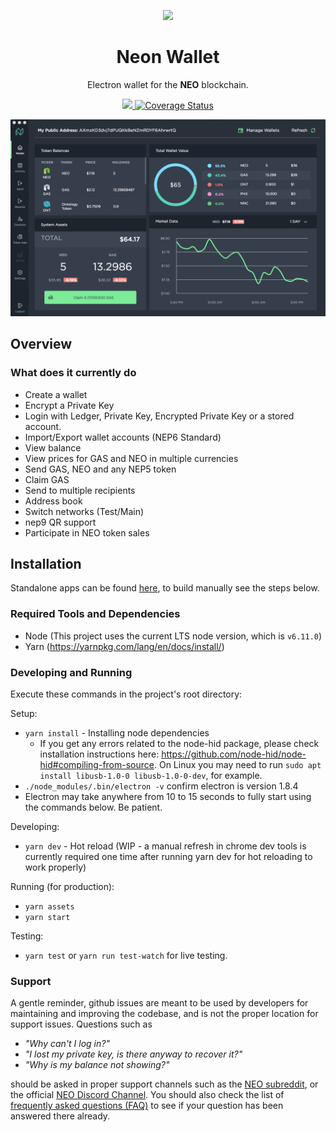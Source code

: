 <p align="center">
  <img
    src="http://res.cloudinary.com/vidsy/image/upload/v1503160820/CoZ_Icon_DARKBLUE_200x178px_oq0gxm.png"
    width="125px;">
</p>

<h1 align="center">Neon Wallet</h1>

<p align="center">
  Electron wallet for the <b>NEO</b> blockchain.
</p>

<p align="center">
  <a href="https://circleci.com/gh/CityOfZion/neon-wallet">
    <img src="https://circleci.com/gh/CityOfZion/neon-wallet.svg?style=svg">
  </a>
  <a href='https://coveralls.io/github/CityOfZion/neon-wallet?branch=dev'>
    <img src='https://coveralls.io/repos/github/CityOfZion/neon-wallet/badge.svg?branch=dev' alt='Coverage Status' />
  </a>
</p>

<p align="center">
  <img src="/wallet.png">
</p>

## Overview

### What does it currently do

- Create a wallet
- Encrypt a Private Key
- Login with Ledger, Private Key, Encrypted Private Key or a stored account.
- Import/Export wallet accounts (NEP6 Standard)
- View balance
- View prices for GAS and NEO in multiple currencies
- Send GAS, NEO and any NEP5 token
- Claim GAS
- Send to multiple recipients
- Address book
- Switch networks (Test/Main)
- nep9 QR support
- Participate in NEO token sales

## Installation

Standalone apps can be found [here](https://neonwallet.com/), to build manually see the steps below.

### Required Tools and Dependencies

- Node (This project uses the current LTS node version, which is `v6.11.0`)
- Yarn (https://yarnpkg.com/lang/en/docs/install/)

### Developing and Running

Execute these commands in the project's root directory:

Setup:

- `yarn install` - Installing node dependencies
  - If you get any errors related to the node-hid package, please check installation instructions here: https://github.com/node-hid/node-hid#compiling-from-source. On Linux you may need to run `sudo apt install libusb-1.0-0 libusb-1.0-0-dev`, for example.
- `./node_modules/.bin/electron -v` confirm electron is version 1.8.4
- Electron may take anywhere from 10 to 15 seconds to fully start using the commands below. Be patient.

Developing:

- `yarn dev` - Hot reload (WIP - a manual refresh in chrome dev tools is currently required one time after running yarn dev for hot reloading to work properly)

Running (for production):

- `yarn assets`
- `yarn start`

Testing:

- `yarn test` or `yarn run test-watch` for live testing.

### Support

A gentle reminder, github issues are meant to be used by developers for maintaining and improving the codebase, and is not the proper location for support issues. Questions such as

- _"Why can't I log in?"_
- _"I lost my private key, is there anyway to recover it?"_
- _"Why is my balance not showing?"_

should be asked in proper support channels such as the [NEO subreddit](https://www.reddit.com/r/NEO/), or the official [NEO Discord Channel](https://discord.gg/R8v48YA). You should also check the list of [frequently asked questions (FAQ)](https://github.com/CityOfZion/awesome-NEO/blob/master/resources/faq.md) to see if your question has been answered there already.
